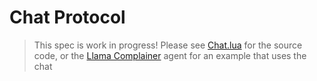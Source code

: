 # Chat Protocol

> This spec is work in progress! Please see [Chat.lua](../process/blueprint/Chat.lua) for the source code, or the [Llama Complainer](../process/npc/LlamaComplainer.lua) agent for an example that uses the chat

